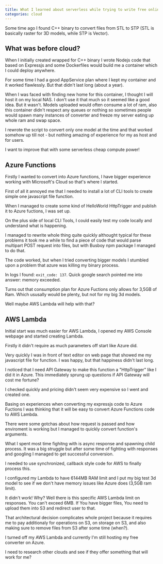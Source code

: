 ```yaml
---
title: What I learned about serverless while trying to write free online converter?
categories: cloud
---
```


Some time ago I found C++ binary to convert files from STL to STP (STL is basically raster for 3D models, while STP is Vector).


## What was before cloud?

When I initially created wrapped for C++ binary I wrote Nodejs code that based on Expressjs and some Dockerfiles would build me a container which I could deploy anywhere.

For some time I had a good AppService plan where I kept my container and it worked flawlessly. But that didn't last long (about a year).

When I was faced with finding new home for this container, I thought I will host it on my local NAS. I don't use it that much so it seemed like a good idea. But it wasn't. Models uploaded would often consume a lot of ram, also this container didn't respect any queues or nothing so sometimes people would spawn many instances of converter and freeze my server eating up whole ram and swap space.

I rewrote the script to convert only one model at the time and that worked somehow up till not - but nothing amazing of experience for my as host and for users.

I want to improve that with some serverless cheap compute power!

## Azure Functions
Firstly I wanted to convert into Azure functions, I have bigger experience working with Microsoft's Cloud so that's where I started.

First of all it annoyed me that I needed to install a lot of CLI tools to create simple one javascript file function.

When I managed to create some kind of HelloWorld HttpTrigger and publish it to Azure fuctions, I was set up.

On the plus side of local CLI Tools, I could easily test my code locally and understand what is happening.

I managed to rewrite whole thing quite quickly althought typical for these problems it took me a while to find a piece of code that would parse multipart POST request into files, but with Busboy npm package I managed to do that.

The code worked, but when I tried converting bigger models I stumbled upon a problem that azure was killing my binary process.

In logs I found: `exit_code: 137`. Quick google search pointed me into answer: memory exceeded.

Turns out that consumption plan for Azure Fuctions only allows for 3,5GB of Ram. Which ususally would be plenty, but not for my big 3d models.

Well maybe AWS Lambda will help with that?


## AWS Lambda
Initial start was much easier for AWS Lambda, I opened my AWS Console webpage and started creating Lambda.

Firstly it didn't require as much parameters off start like Azure did.

Very quickly I was in front of text editor on web page that showed me my javascript file for function. I was happy, but that happiness didn't last long.

I noticed that I need API Gateway to make this function a "HttpTrigger" like I did it in Azure. This immediately sprung up questions if API Gateway will cost me fortune?

I checked quickly and pricing didn't seem very expensive so I went and created one.

Basing on experiences when converting my expressjs code to Azure Fuctions I was thinking that it will be easy to convert Azure Functions code to AWS Lambda.

There were some gotchas about how request is passed and how enviroment is working but I managed to quickly convert function's arguments.

What I spent most time fighitng with is async response and spawning child process. It was a big struggle but after some time of fighting with responses and googling I managed to get successful conversion.

I needed to use synchronized, callback style code for AWS to finally process this.

I configured my Lambda to have 6144MB RAM limit and I put my big test 3d model to see if we don't have memory issues like Azure does (3,5GB ram limit).

It didn't work! Why? Well there is this specific AWS Lambda limit on responses. You can't exceed 6MB. If You have bigger files, You need to upload them into S3 and redirect user to that.

That architectural decision complicates whole project because it requires me to pay additionaly for operations on S3, on storage on S3, and also making sure to remove files from S3 after some time (when?).

I turned off my AWS Lambda and currently I'm still hosting my free converter on Azure.

I need to research other clouds and see if they offer something that will work for me?
